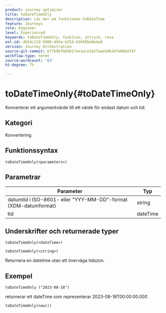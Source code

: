 ```yaml
---
product: journey optimizer
title: toDateTimeOnly
description: Läs mer om funktionen toDateTime
feature: Journeys
role: Engineer
level: Experienced
keywords: toDateTimeOnly, funktion, uttryck, resa
exl-id: db54c119-5080-403a-b254-43645be6b4a8
version: Journey Orchestration
source-git-commit: 6f7b9bfb65617ee1ace3a2faaebdb24fa068d74f
workflow-type: tm+mt
source-wordcount: '63'
ht-degree: 7%

---
```


# toDateTimeOnly{#toDateTimeOnly}

Konverterar ett argumentvärde till ett värde för endast datum och tid.

## Kategori

Konvertering

## Funktionssyntax

`toDateTimeOnly(<parameters>)`

## Parametrar

| Parameter | Typ |
|-----------|------------------|
| datumtid i ISO-8601- eller &quot;YYY-MM-DD&quot;-format (XDM-datumformat) | string |
| tid | dateTime |

## Underskrifter och returnerade typer

`toDateTimeOnly(<dateTime>)`

`toDateTimeOnly(<string>)`
<!--`toDateTimeOnly(<integer>,<integer>,<integer>)`
`toDateTimeOnly(<integer>,<integer>,<integer>,<integer>,<integer>,<integer>)`-->

Returnera en datetime utan att överväga tidszon.

## Exempel

`toDateTimeOnly ("2023-08-18")`

returnerar ett dateTime som representerar 2023-08-18T00:00:00.000

`toDateTimeOnly(now())`

<!--`toDateTimeOnly(2016,8,18,23,17,59)`

Returns 2016-08-18T23:17:59.000.

`toDateTimeOnly(2016,8,18)`

Returns 2016-08-18T00:00:00.000.-->
